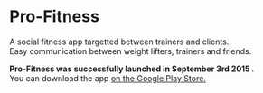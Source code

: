 # Pro-Fitness
A social fitness app targetted between trainers and clients. <br>
Easy communication between weight lifters, trainers and friends.

<strong>Pro-Fitness was successfully launched in September 3rd 2015 </strong>. </br>You can download the app <a href= "https://play.google.com/store/apps/details?id=com.ChenBahaCareer.fitbookskeleton&hl=en"> on the Google Play Store. </a>

